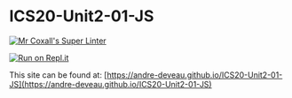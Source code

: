 # ICS20-Unit2-01-JS

[![Mr Coxall's Super Linter](https://github.com/andre-deveau/ICS20-Unit2-01-JS/workflows/Mr%20Coxall's%20Super%20Linter/badge.svg)](https://github.com/andre-deveau/ICS20-Unit2-01-JS/actions/)

[![Run on Repl.it](https://repl.it/badge/github/andre-deveau/ICS20-Unit2-01-JS)](https://repl.it/github/andre-deveau/ICS20-Unit2-01-JS)

This site can be found at: [https://andre-deveau.github.io/ICS20-Unit2-01-JS](https://andre-deveau.github.io/ICS20-Unit2-01-JS)